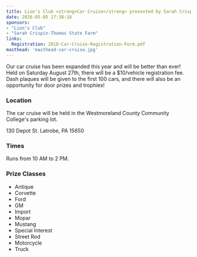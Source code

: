 ```yaml
---
title: Lion's Club <strong>Car Cruise</strong> presented by Sarah Crispin-Thomas State Farm Agency
date: 2016-05-05 17:38:18
sponsors:
- "Lion's Club"
- "Sarah Crispin-Thomas State Farm"
links:
  Registration: 2016-Car-Cruise-Registration-Form.pdf
masthead: 'masthead-car-cruise.jpg'
---
```

Our car cruise has been expanded this year and will be better than ever! Held on Saturday August 27th, there will be a $10/vehicle registration fee. Dash plaques will be given to the first 100 cars, and there will also be an opportunity for door prizes and trophies!

### Location

The car cruise will be held in the Westmoreland County Community College's parking lot.

130 Depot St.
Latrobe, PA 15650

### Times

Runs from 10 AM to 2 PM.

### Prize Classes

+ Antique
+ Corvette
+ Ford
+ GM
+ Import
+ Mopar
+ Mustang
+ Special Interest
+ Street Rod
+ Motorcycle
+ Truck
